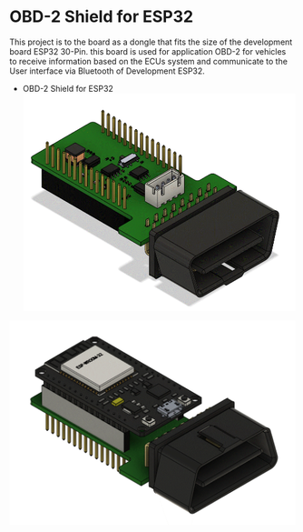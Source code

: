 # OBD-2 Shield for ESP32
This project is to the board as a dongle that fits the size of the development board ESP32 30-Pin. this board is used for application OBD-2 for vehicles to receive information based on the ECUs system and communicate to the User interface via Bluetooth of Development ESP32.

* OBD-2 Shield for ESP32
![alt text](Images/OBD2.gif)

![alt text](Images/ESP_OBD.gif)